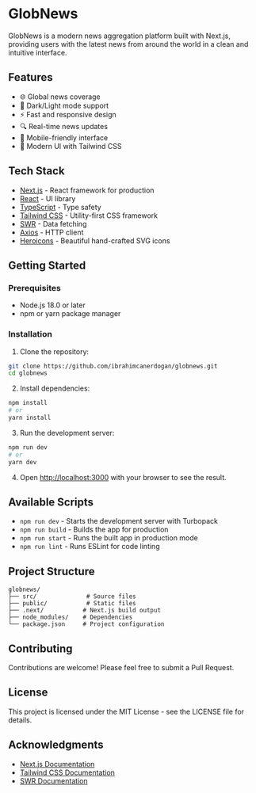 # GlobNews

GlobNews is a modern news aggregation platform built with Next.js, providing users with the latest news from around the world in a clean and intuitive interface.

## Features

- 🌐 Global news coverage
- 🌙 Dark/Light mode support
- ⚡ Fast and responsive design
- 🔍 Real-time news updates
- 📱 Mobile-friendly interface
- 🎨 Modern UI with Tailwind CSS

## Tech Stack

- [Next.js](https://nextjs.org/) - React framework for production
- [React](https://reactjs.org/) - UI library
- [TypeScript](https://www.typescriptlang.org/) - Type safety
- [Tailwind CSS](https://tailwindcss.com/) - Utility-first CSS framework
- [SWR](https://swr.vercel.app/) - Data fetching
- [Axios](https://axios-http.com/) - HTTP client
- [Heroicons](https://heroicons.com/) - Beautiful hand-crafted SVG icons

## Getting Started

### Prerequisites

- Node.js 18.0 or later
- npm or yarn package manager

### Installation

1. Clone the repository:
```bash
git clone https://github.com/ibrahimcanerdogan/globnews.git
cd globnews
```

2. Install dependencies:
```bash
npm install
# or
yarn install
```

3. Run the development server:
```bash
npm run dev
# or
yarn dev
```

4. Open [http://localhost:3000](http://localhost:3000) with your browser to see the result.

## Available Scripts

- `npm run dev` - Starts the development server with Turbopack
- `npm run build` - Builds the app for production
- `npm run start` - Runs the built app in production mode
- `npm run lint` - Runs ESLint for code linting

## Project Structure

```
globnews/
├── src/              # Source files
├── public/           # Static files
├── .next/           # Next.js build output
├── node_modules/    # Dependencies
└── package.json     # Project configuration
```

## Contributing

Contributions are welcome! Please feel free to submit a Pull Request.

## License

This project is licensed under the MIT License - see the LICENSE file for details.

## Acknowledgments

- [Next.js Documentation](https://nextjs.org/docs)
- [Tailwind CSS Documentation](https://tailwindcss.com/docs)
- [SWR Documentation](https://swr.vercel.app/docs)
